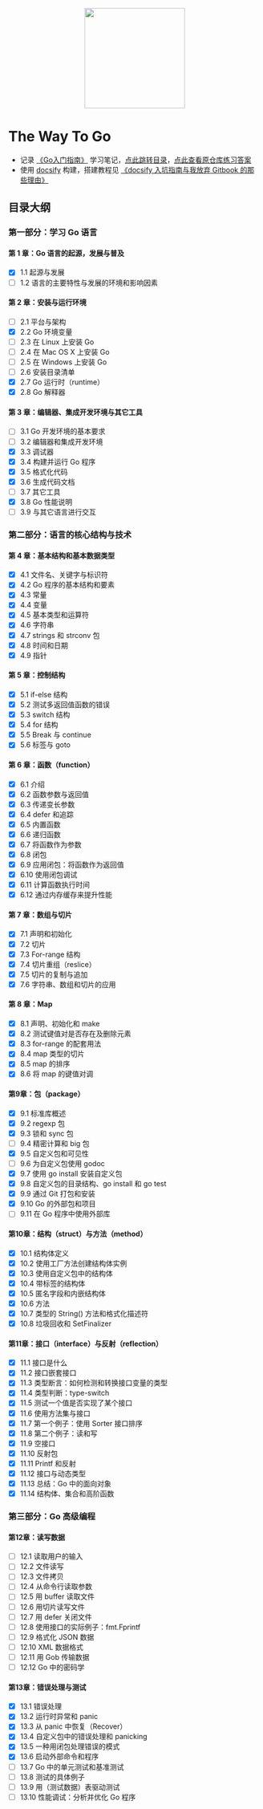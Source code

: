 <!-- <p align="center"><img width="200px" src="https://blog.golang.org/lib/godoc/images/footer-gopher.jpg"></p> -->
<p align="center"><img width="200px" src="https://encrypted-tbn0.gstatic.com/images?q=tbn:ANd9GcTUIISmTbpsEq_63LdPlLk7WSgplC5Tq1NnzSPC_hcClWm0Uah7PQ
"></p>

# The Way To Go

- 记录 [《Go入门指南》](https://github.com/unknwon/the-way-to-go_ZH_CN) 学习笔记，[点此跳转目录](https://github.com/unknwon/the-way-to-go_ZH_CN/blob/master/eBook/directory.md)，[点此查看原仓库练习答案](https://github.com/unknwon/the-way-to-go_ZH_CN/tree/master/eBook/exercises)
- 使用 [docsify](https://docsify.js.org/#/) 构建，搭建教程见 [《docsify 入坑指南与我放弃 Gitbook 的那些理由》](http://jalan.space/2019/06/21/2019/begin-docsify/)

## 目录大纲

### 第一部分：学习 Go 语言

#### 第 1 章：Go 语言的起源，发展与普及

- [x] 1.1 起源与发展
- [ ] 1.2 语言的主要特性与发展的环境和影响因素

#### 第 2 章：安装与运行环境

- [ ] 2.1 平台与架构 
- [x] 2.2 Go 环境变量
- [ ] 2.3 在 Linux 上安装 Go
- [ ] 2.4 在 Mac OS X 上安装 Go
- [ ] 2.5 在 Windows 上安装 Go
- [ ] 2.6 安装目录清单
- [x] 2.7 Go 运行时（runtime）
- [x] 2.8 Go 解释器

#### 第 3 章：编辑器、集成开发环境与其它工具

- [ ] 3.1 Go 开发环境的基本要求
- [ ] 3.2 编辑器和集成开发环境
- [x] 3.3 调试器
- [x] 3.4 构建并运行 Go 程序
- [x] 3.5 格式化代码
- [x] 3.6 生成代码文档
- [ ] 3.7 其它工具
- [x] 3.8 Go 性能说明
- [ ] 3.9 与其它语言进行交互

### 第二部分：语言的核心结构与技术

#### 第 4 章：基本结构和基本数据类型

- [x] 4.1 文件名、关键字与标识符
- [x] 4.2 Go 程序的基本结构和要素
- [x] 4.3 常量
- [x] 4.4 变量
- [x] 4.5 基本类型和运算符
- [x] 4.6 字符串
- [x] 4.7 strings 和 strconv 包
- [x] 4.8 时间和日期
- [x] 4.9 指针

#### 第 5 章：控制结构

- [x] 5.1 if-else 结构
- [x] 5.2 测试多返回值函数的错误
- [x] 5.3 switch 结构
- [x] 5.4 for 结构
- [x] 5.5 Break 与 continue
- [x] 5.6 标签与 goto

#### 第 6 章：函数（function）

- [x] 6.1 介绍
- [x] 6.2 函数参数与返回值
- [x] 6.3 传递变长参数
- [x] 6.4 defer 和追踪
- [x] 6.5 内置函数
- [x] 6.6 递归函数
- [x] 6.7 将函数作为参数
- [x] 6.8 闭包
- [x] 6.9 应用闭包：将函数作为返回值
- [x] 6.10 使用闭包调试
- [x] 6.11 计算函数执行时间
- [x] 6.12 通过内存缓存来提升性能

#### 第 7 章：数组与切片

- [x] 7.1 声明和初始化
- [x] 7.2 切片
- [x] 7.3 For-range 结构
- [x] 7.4 切片重组（reslice）
- [x] 7.5 切片的复制与追加
- [x] 7.6 字符串、数组和切片的应用

#### 第 8 章：Map

- [x] 8.1 声明、初始化和 make
- [x] 8.2 测试键值对是否存在及删除元素
- [x] 8.3 for-range 的配套用法
- [x] 8.4 map 类型的切片
- [x] 8.5 map 的排序
- [x] 8.6 将 map 的键值对调

#### 第9章：包（package）

- [x] 9.1 标准库概述
- [x] 9.2 regexp 包
- [x] 9.3 锁和 sync 包
- [ ] 9.4 精密计算和 big 包
- [x] 9.5 自定义包和可见性
- [ ] 9.6 为自定义包使用 godoc
- [x] 9.7 使用 go install 安装自定义包
- [x] 9.8 自定义包的目录结构、go install 和 go test
- [x] 9.9 通过 Git 打包和安装
- [x] 9.10 Go 的外部包和项目
- [ ] 9.11 在 Go 程序中使用外部库

#### 第10章：结构（struct）与方法（method）

- [x] 10.1 结构体定义
- [x] 10.2 使用工厂方法创建结构体实例
- [x] 10.3 使用自定义包中的结构体
- [x] 10.4 带标签的结构体
- [x] 10.5 匿名字段和内嵌结构体
- [x] 10.6 方法
- [x] 10.7 类型的 String() 方法和格式化描述符
- [x] 10.8 垃圾回收和 SetFinalizer

#### 第11章：接口（interface）与反射（reflection）

- [x] 11.1 接口是什么
- [x] 11.2 接口嵌套接口
- [x] 11.3 类型断言：如何检测和转换接口变量的类型
- [x] 11.4 类型判断：type-switch
- [x] 11.5 测试一个值是否实现了某个接口
- [x] 11.6 使用方法集与接口
- [x] 11.7 第一个例子：使用 Sorter 接口排序
- [x] 11.8 第二个例子：读和写
- [x] 11.9 空接口
- [x] 11.10 反射包
- [x] 11.11 Printf 和反射
- [x] 11.12 接口与动态类型
- [x] 11.13 总结：Go 中的面向对象
- [x] 11.14 结构体、集合和高阶函数

### 第三部分：Go 高级编程

#### 第12章：读写数据

- [ ] 12.1 读取用户的输入
- [ ] 12.2 文件读写
- [ ] 12.3 文件拷贝
- [ ] 12.4 从命令行读取参数
- [ ] 12.5 用 buffer 读取文件
- [ ] 12.6 用切片读写文件
- [ ] 12.7 用 defer 关闭文件
- [ ] 12.8 使用接口的实际例子：fmt.Fprintf
- [ ] 12.9 格式化 JSON 数据
- [ ] 12.10 XML 数据格式
- [ ] 12.11 用 Gob 传输数据
- [ ] 12.12 Go 中的密码学

#### 第13章：错误处理与测试

- [x] 13.1 错误处理
- [x] 13.2 运行时异常和 panic
- [x] 13.3 从 panic 中恢复（Recover）
- [x] 13.4 自定义包中的错误处理和 panicking
- [x] 13.5 一种用闭包处理错误的模式
- [x] 13.6 启动外部命令和程序
- [ ] 13.7 Go 中的单元测试和基准测试
- [ ] 13.8 测试的具体例子
- [ ] 13.9 用（测试数据）表驱动测试
- [ ] 13.10 性能调试：分析并优化 Go 程序